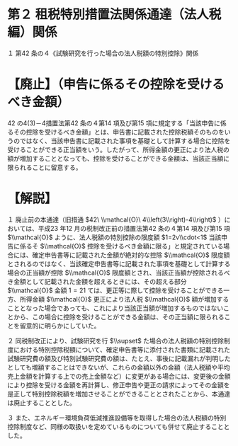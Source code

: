 # 第２ 租税特別措置法関係通達（法人税編）関係

１ 第42 条の４《試験研究を行った場合の法人税額の特別控除》関係

# 【廃止】（申告に係るその控除を受けるべき金額）

42 の4(3)－4措置法第42 条の４第14 項及び第15 項に規定する「当該申告に係るその控除を受けるべき金額」とは、申告書に記載された控除税額そのものをいうのではなく、当該申告書に記載された事項を基礎として計算する場合に控除を受けることができる正当額をいう。したがって、所得金額の更正により法人税の額が増加することとなっても、控除を受けることができる金額は、当該正当額に限られることに留意する。

# 【解説】

１ 廃止前の本通達（旧措通 $42\ \\mathcal{O}\ 4\\left(3\\right)-4\\right)$ ）においては、平成23 年12 月の税制改正前の措置法第42 条の４第14 項及び第15 項 $\\mathcal{O}$ ように、法人税額の特別控除の限度額 $1=2v\\cdot<1$ 当該申告に係るそ $\\mathcal{O}$ 控除を受けるべき金額に限る」と規定されている場合には、確定申告書等に記載された金額が絶対的な控除 $\\mathcal{O}$ 限度額とされるのではなく、当該確定申告書等に記載された事項を基礎として計算する場合の正当額が控除 $\\mathcal{O}$ 限度額とされ、当該正当額が控除されるべき金額として記載された金額を超えるときには、その超える部分 $\\mathcal{O}$ 金額 $1=21$ ては、更正等に際して控除を受けることができる一方、所得金額 $\\mathcal{O}$ 更正により法人税 $\\mathcal{O}$ 額が増加することとなった場合であっても、これにより当該正当額が増加するものではないことから、この場合に控除を受けることができる金額は、その正当額に限られることを留意的に明らかにしていた。

２ 同税制改正により、試験研究を行 $\\supset$ た場合の法人税額の特別控除制度における特別控除税額について、確定申告書等に添付された書類に記載された試験研究費の額及び特別試験研究費の額は、たとえ、事後に記載漏れが判明したとしても増額することはできないが、これらの金額以外の金額（法人税額や平均売上金額を計算する上での売上金額など）に変更がある場合には、変更後の金額により控除を受ける金額を再計算し、修正申告や更正の請求によってその金額を是正して特別控除税額を増加させることができることとされたことから、本通達は廃止することとした。

３ また、エネルギー環境負荷低減推進設備等を取得した場合の法人税額の特別控除制度など、同様の取扱いを定めているものについても併せて廃止することとした。